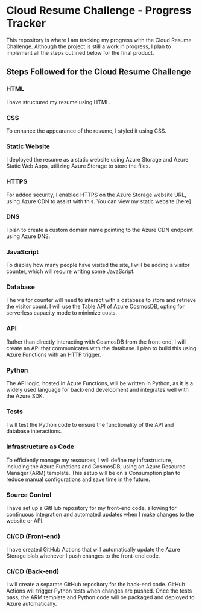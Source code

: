 # Cloud Resume Challenge - Progress Tracker

This repository is where I am tracking my progress with the Cloud Resume Challenge. Although the project is still a work in progress, I plan to implement all the steps outlined below for the final product.

## Steps Followed for the Cloud Resume Challenge

### HTML
I have structured my resume using HTML.

### CSS
To enhance the appearance of the resume, I styled it using CSS.

### Static Website
I deployed the resume as a static website using Azure Storage and Azure Static Web Apps, utilizing Azure Storage to store the files.

### HTTPS
For added security, I enabled HTTPS on the Azure Storage website URL, using Azure CDN to assist with this. You can view my static website [here]

### DNS
I plan to create a custom domain name pointing to the Azure CDN endpoint using Azure DNS.

### JavaScript
To display how many people have visited the site, I will be adding a visitor counter, which will require writing some JavaScript.

### Database
The visitor counter will need to interact with a database to store and retrieve the visitor count. I will use the Table API of Azure CosmosDB, opting for serverless capacity mode to minimize costs.

### API
Rather than directly interacting with CosmosDB from the front-end, I will create an API that communicates with the database. I plan to build this using Azure Functions with an HTTP trigger.

### Python
The API logic, hosted in Azure Functions, will be written in Python, as it is a widely used language for back-end development and integrates well with the Azure SDK.

### Tests
I will test the Python code to ensure the functionality of the API and database interactions.

### Infrastructure as Code
To efficiently manage my resources, I will define my infrastructure, including the Azure Functions and CosmosDB, using an Azure Resource Manager (ARM) template. This setup will be on a Consumption plan to reduce manual configurations and save time in the future.

### Source Control
I have set up a GitHub repository for my front-end code, allowing for continuous integration and automated updates when I make changes to the website or API.

### CI/CD (Front-end)
I have created GitHub Actions that will automatically update the Azure Storage blob whenever I push changes to the front-end code.

### CI/CD (Back-end)
I will create a separate GitHub repository for the back-end code. GitHub Actions will trigger Python tests when changes are pushed. Once the tests pass, the ARM template and Python code will be packaged and deployed to Azure automatically.


